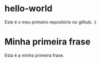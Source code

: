 # hello-world
Este é o meu primeiro repositório no github. :) 

# Minha primeira frase
Esta é a minha primeira frase.